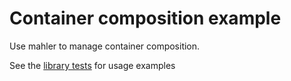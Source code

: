 # Container composition example

Use mahler to manage container composition.

See the [library tests](https://github.com/balena-io-experimental/mahler-rs/blob/769435795c9bef779adab53efcb51812c34a0296/examples/composer/src/lib.rs#L770) for usage examples
